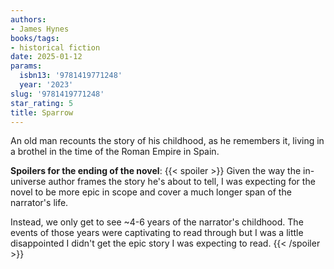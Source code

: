 ```yaml
---
authors:
- James Hynes
books/tags:
- historical fiction
date: 2025-01-12
params:
  isbn13: '9781419771248'
  year: '2023'
slug: '9781419771248'
star_rating: 5
title: Sparrow
---
```


An old man recounts the story of his childhood, as he remembers it, living in a brothel in the time of the Roman Empire in Spain.

<!--more-->

**Spoilers for the ending of the novel**:
{{< spoiler >}}
Given the way the in-universe author frames the story he's about to tell, I was expecting for the novel to be more epic in scope and cover a much longer span of the narrator's life.

Instead, we only get to see ~4-6 years of the narrator's childhood. The events of those years were captivating to read through but I was a little disappointed I didn't get the epic story I was expecting to read.
{{< /spoiler >}}